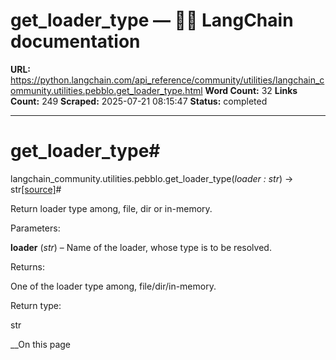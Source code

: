 # get_loader_type — 🦜🔗 LangChain  documentation

**URL:** https://python.langchain.com/api_reference/community/utilities/langchain_community.utilities.pebblo.get_loader_type.html
**Word Count:** 32
**Links Count:** 249
**Scraped:** 2025-07-21 08:15:47
**Status:** completed

---

# get\_loader\_type\#

langchain\_community.utilities.pebblo.get\_loader\_type\(_loader : str_\) → str[\[source\]](https://python.langchain.com/api_reference/_modules/langchain_community/utilities/pebblo.html#get_loader_type)\#     

Return loader type among, file, dir or in-memory.

Parameters:     

**loader** \(_str_\) – Name of the loader, whose type is to be resolved.

Returns:     

One of the loader type among, file/dir/in-memory.

Return type:     

str

__On this page